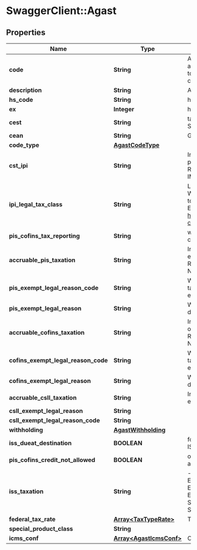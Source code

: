 # SwaggerClient::Agast

## Properties
Name | Type | Description | Notes
------------ | ------------- | ------------- | -------------
**code** | **String** | Agast Code. AGAST (Avalara Goods and Services Types) are preset products with default tax definitions available to be used as provided or copied to create an specific comapany item. | 
**description** | **String** | Agast Description | [optional] 
**hs_code** | **String** | harmonized code, NCM or LC 116 | [optional] 
**ex** | **Integer** | hsCode Exception for IPI tax | [optional] 
**cest** | **String** | tax substitution code - Codigo especificador da Substuicao Tributaria | [optional] 
**cean** | **String** | GTIN NUMBER | [optional] 
**code_type** | [**AgastCodeType**](AgastCodeType.md) |  | [optional] 
**cst_ipi** | **String** | Inform if this process is subject to IPI taxation on output process - &#39;T&#39;  # TAXABLE - &#39;Z&#39;  # TAXABLE WITH RATE&#x3D;0.00 - &#39;E&#39;  # EXEMPT - &#39;N&#39;  # NO TAXABLE     - &#39;I&#39;  # IMMUNE  | [optional] 
**ipi_legal_tax_class** | **String** | Legal tax classificação for IPI (enquadramento tributário) When the process has CST IPI 52 or 54, it is mandatory to inform a Reason Code, see Anexo XIV - Código de Enquadramento Legal do IPI from  http://www.nfe.fazenda.gov.br/portal/exibirArquivo.aspx?conteudo&#x3D;mCnJajU4BKU&#x3D;  | [optional] 
**pis_cofins_tax_reporting** | **String** | when the company is Real Profit inform if this item is cumulative or no cumulative by default | [optional] 
**accruable_pis_taxation** | **String** | Inform if this item by nature is subject to PIS taxation or exempt - &#39;T&#39; # TAXABLE - &#39;Z&#39; # TAXABLE WITH RATE&#x3D;0.00 - &#39;E&#39; # EXEMPT - &#39;H&#39; # SUSPENDED - &#39;N&#39; # NO TAXABLE  | [optional] 
**pis_exempt_legal_reason_code** | **String** | When exempt, taxable with zero rate, suspended, not taxable, this field informs the official code number for the exemption | [optional] 
**pis_exempt_legal_reason** | **String** | When specified a reason, this field holds the reason&#39;s description | [optional] 
**accruable_cofins_taxation** | **String** | Inform if this item by nature is subject to COFINS taxation or exempt - &#39;T&#39; # TAXABLE - &#39;Z&#39; # TAXABLE WITH RATE&#x3D;0.00 - &#39;E&#39; # EXEMPT - &#39;H&#39; # SUSPENDED - &#39;N&#39; # NO TAXABLE  | [optional] 
**cofins_exempt_legal_reason_code** | **String** | When exempt, taxable with zero rate, suspended, not taxable, this field informs the official code number for the exemption | [optional] 
**cofins_exempt_legal_reason** | **String** | When specified a reason, this field holds the reason&#39;s description | [optional] 
**accruable_csll_taxation** | **String** | Inform if this item by nature is subject to CSLL taxation or exempt - &#39;T&#39; # TAXABLE - &#39;E&#39; # EXEMPT  | [optional] 
**csll_exempt_legal_reason** | **String** |  | [optional] 
**csll_exempt_legal_reason_code** | **String** |  | [optional] 
**withholding** | [**AgastWithholding**](AgastWithholding.md) |  | [optional] 
**iss_dueat_destination** | **BOOLEAN** | for service items with City Jurisdiction, inform where the ISS tax is due | [optional] 
**pis_cofins_credit_not_allowed** | **BOOLEAN** | on Real Profit Purchase transaction, inform if this item allows tax credits when it is non-cumulative | [optional] 
**iss_taxation** | **String** | - &#39;T&#39; # TAXABLE - TRIBUTÁVEL INCLUSIVE PARA EXPORTAÇÃO&#39; - &#39;E&#39; # TAXABLE WITH EXEMPTION FOR EXPORTS - ISENTO PARA SERVIÇOS PRESTADOS AO EXTERIOR (DEFAULT) - &#39;F&#39; # EXEMPT - &#39;A&#39; # SUSPENDED FOR ADMINISTRATIVE REASON - &#39;L&#39; # SUSPENDED FOR LEGAL DECISION - &#39;I&#39; # IMMUNE  | [optional] 
**federal_tax_rate** | [**Array&lt;TaxTypeRate&gt;**](TaxTypeRate.md) | This is an array of tax object related to an agast. | [optional] 
**special_product_class** | **String** |  | [optional] 
**icms_conf** | [**Array&lt;AgastIcmsConf&gt;**](AgastIcmsConf.md) | One per State | [optional] 


